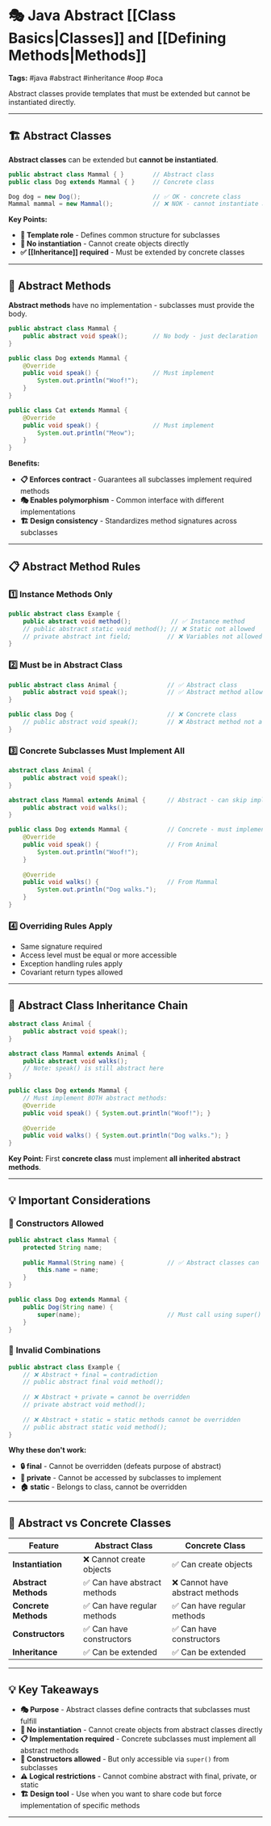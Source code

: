 # 🎭 Java Abstract [[Class Basics|Classes]] and [[Defining Methods|Methods]]

**Tags:** #java #abstract #inheritance #oop #oca

Abstract classes provide templates that must be extended but cannot be instantiated directly.

---

## 🏗️ Abstract Classes

**Abstract classes** can be extended but **cannot be instantiated**.

```java
public abstract class Mammal { }        // Abstract class
public class Dog extends Mammal { }     // Concrete class

Dog dog = new Dog();                    // ✅ OK - concrete class
Mammal mammal = new Mammal();           // ❌ NOK - cannot instantiate abstract
```

**Key Points:**

- **🔧 Template role** - Defines common structure for subclasses
- **🚫 No instantiation** - Cannot create objects directly
- **✅ [[Inheritance]] required** - Must be extended by concrete classes

---

## 🎯 Abstract Methods

**Abstract methods** have no implementation - subclasses must provide the body.

```java
public abstract class Mammal {
    public abstract void speak();       // No body - just declaration
}

public class Dog extends Mammal {
    @Override
    public void speak() {               // Must implement
        System.out.println("Woof!");
    }
}

public class Cat extends Mammal {
    @Override
    public void speak() {               // Must implement
        System.out.println("Meow");
    }
}
```

**Benefits:**

- **📋 Enforces contract** - Guarantees all subclasses implement required methods
- **🎭 Enables polymorphism** - Common interface with different implementations
- **🏗️ Design consistency** - Standardizes method signatures across subclasses

---

## 📋 Abstract Method Rules

### 1️⃣ **Instance Methods Only**

```java
public abstract class Example {
    public abstract void method();           // ✅ Instance method
    // public abstract static void method(); // ❌ Static not allowed
    // private abstract int field;          // ❌ Variables not allowed
}
```

### 2️⃣ **Must be in Abstract Class**

```java
public abstract class Animal {              // ✅ Abstract class
    public abstract void speak();           // ✅ Abstract method allowed
}

public class Dog {                          // ❌ Concrete class
    // public abstract void speak();        // ❌ Abstract method not allowed
}
```

### 3️⃣ **Concrete Subclasses Must Implement All**

```java
abstract class Animal {
    public abstract void speak();
}

abstract class Mammal extends Animal {      // Abstract - can skip implementation
    public abstract void walks();
}

public class Dog extends Mammal {           // Concrete - must implement ALL
    @Override
    public void speak() {                   // From Animal
        System.out.println("Woof!");
    }
    
    @Override
    public void walks() {                   // From Mammal
        System.out.println("Dog walks.");
    }
}
```

### 4️⃣ **Overriding Rules Apply**

- Same signature required
- Access level must be equal or more accessible
- Exception handling rules apply
- Covariant return types allowed

---

## 🔗 Abstract Class Inheritance Chain

```java
abstract class Animal {
    public abstract void speak();
}

abstract class Mammal extends Animal {
    public abstract void walks();
    // Note: speak() is still abstract here
}

public class Dog extends Mammal {
    // Must implement BOTH abstract methods:
    @Override
    public void speak() { System.out.println("Woof!"); }
    
    @Override
    public void walks() { System.out.println("Dog walks."); }
}
```

**Key Point:** First **concrete class** must implement **all inherited abstract methods**.

---

## 💡 Important Considerations

### 🔧 **Constructors Allowed**

```java
public abstract class Mammal {
    protected String name;
    
    public Mammal(String name) {            // ✅ Abstract classes can have constructors
        this.name = name;
    }
}

public class Dog extends Mammal {
    public Dog(String name) {
        super(name);                        // Must call using super()
    }
}
```

### 🚫 **Invalid Combinations**

```java
public abstract class Example {
    // ❌ Abstract + final = contradiction
    // public abstract final void method();
    
    // ❌ Abstract + private = cannot be overridden
    // private abstract void method();
    
    // ❌ Abstract + static = static methods cannot be overridden
    // public abstract static void method();
}
```

**Why these don't work:**

- **🔒 final** - Cannot be overridden (defeats purpose of abstract)
- **🔐 private** - Cannot be accessed by subclasses to implement
- **🏠 static** - Belongs to class, cannot be overridden

---

## 🎯 Abstract vs Concrete Classes

|Feature|Abstract Class|Concrete Class|
|---|---|---|
|**Instantiation**|❌ Cannot create objects|✅ Can create objects|
|**Abstract Methods**|✅ Can have abstract methods|❌ Cannot have abstract methods|
|**Concrete Methods**|✅ Can have regular methods|✅ Can have regular methods|
|**Constructors**|✅ Can have constructors|✅ Can have constructors|
|**Inheritance**|✅ Can be extended|✅ Can be extended|

---

## 💡 Key Takeaways

- **🎭 Purpose** - Abstract classes define contracts that subclasses must fulfill
- **🚫 No instantiation** - Cannot create objects from abstract classes directly
- **📋 Implementation required** - Concrete subclasses must implement all abstract methods
- **🔧 Constructors allowed** - But only accessible via `super()` from subclasses
- **⚠️ Logical restrictions** - Cannot combine abstract with final, private, or static
- **🏗️ Design tool** - Use when you want to share code but force implementation of specific methods

---